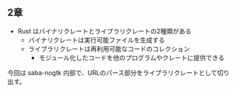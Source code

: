 ## 2章
- Rust はバイナリクレートとライブラリクレートの2種類がある
    - バイナリクレートは実行可能ファイルを生成する
    - ライブラリクレートは再利用可能なコードのコレクション
        - モジュール化したコードを他のプログラムやクレートに提供できる

今回は saba-nogtk 内部で、URLのパース部分をライブラリクレートとして切り出す。
